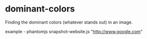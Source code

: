 dominant-colors
===============

Finding the dominant colors (whatever stands out) in an image.

example - phantomjs snapshot-website.js "http://www.google.com"

